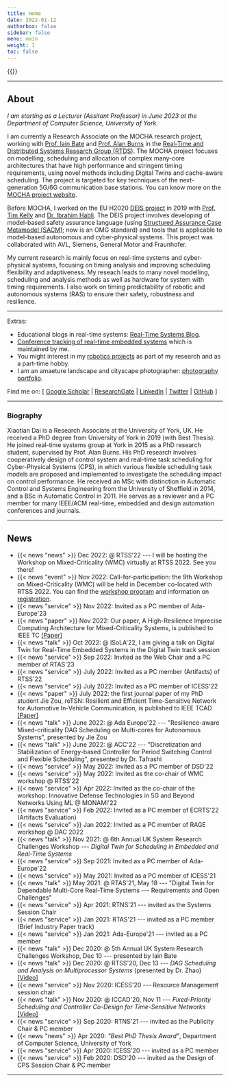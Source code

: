 ```yaml
---
title: Home
date: 2022-01-12
authorbox: false
sidebar: false
menu: main
weight: 1
toc: false
---
```


{{<contact>}}

---

## About

*I am starting as a Lecturer (Assitant Professor) in June 2023 at the Department of Computer Science, University of York.*

I am currently a Research Associate on the MOCHA research project, working with [Prof. Iain Bate](https://www-users.cs.york.ac.uk/~ijb/) and [Prof. Alan Burns](https://www-users.cs.york.ac.uk/~burns/) in the [Real-Time and Distributed Systems Research Group (RTDS)](https://www.cs.york.ac.uk/rts/index.html). The MOCHA project focuses on modelling, scheduling and allocation of complex many-core architectures that have high performance and stringent timing requirements, using novel methods including Digital Twins and cache-aware scheduling. The project is targeted for key techniques of the next-generation 5G/6G communication base stations. You can know more on the [MOCHA project website](https://www.cs.york.ac.uk/rts/mocha/).

Before MOCHA, I worked on the EU H2020 [DEIS project](https://deis-project.eu) in 2019 with [Prof. Tim Kelly](https://www.cs.york.ac.uk/people/tpk) and [Dr. Ibrahim Habli](https://www.cs.york.ac.uk/people/ihabli). The DEIS project involves developing of model-based safety assurance language (using [Structured Assurance Case Metamodel (SACM)](https://www.omg.org/spec/SACM/2.0/About-SACM/); now is an OMG standard) and tools that is applicable to model-based autonomous and cyber-physical systems. This project was collaborated with AVL, Siemens, General Motor and Fraunhofer.

My current research is mainly focus on real-time systems and cyber-physical systems, focusing on timing analysis and improving scheduling flexibility and adaptiveness. My reseach leads to many novel modelling, scheduling and analysis methods as well as hardware for system with timing requirements. I also work on timing predictability of robotic and autonomous systems (RAS) to ensure their safety, robustness and resilience.

---

Extras:  

- Educational blogs in real-time systems: [Real-Time Systems Blog](https://blog.xiaotiandai.com).
- [Conference tracking of real-time embedded systems](https://automaticdai.github.io/realtime-embedded-conferences/) which is maintained by me.
- You might interest in my [robotics projects](/robots/) as part of my research and as a part-time hobby.
- I am an amaeture landscape and cityscape photographer: [photography portfolio](https://xdaiphotography.com).

Find me on: \[ [Google Scholar](https://scholar.google.co.uk/citations?hl=en&user=G7dzNUkAAAAJ&view_op=list_works&sortby=pubdate)  | [ResearchGate](https://www.researchgate.net/profile/Xiaotian_Dai) | [LinkedIn](https://www.linkedin.com/in/xdai3/) | [Twitter](https://twitter.com/stevenxdai)  | [GitHub](https://github.com/automaticdai) \]

---

### Biography

Xiaotian Dai is a Research Associate at the University of York, UK. He received a PhD degree from University of York in 2019 (with Best Thesis). He joined real-time systems group at York in 2015 as a PhD research student, supervised by Prof. Alan Burns. His PhD research involves cooperatively design of control system and real-time task scheduling for Cyber-Physical Systems (CPS), in which various flexible scheduling task models are proposed and implemented to investigate the scheduling impact on control performance. He received an MSc with distinction in Automatic Control and Systems Engineering from the University of Sheffield in 2014, and a BSc in Automatic Control in 2011. He serves as a reviewer and a PC member for many IEEE/ACM real-time, embedded and design automation conferences and journals.

---



## News

- {{< news "news" >}} Dec 2022: @ RTSS'22 --- I will be hosting the Workshop on Mixed-Criticality (WMC) virtually at RTSS 2022. See you there!
- {{< news "event" >}} Nov 2022: Call-for-participation: the 9th Workshop on Mixed-Criticality (WMC) will be held in December co-located with RTSS 2022. You can find the [workshop program](https://wmc2022.github.io/program/) and information on [registration](http://2022.rtss.org/registration/).
- {{< news "service" >}} Nov 2022: Invited as a PC member of Ada-Europe'23
- {{< news "paper" >}} Nov 2022: Our paper, A High-Resilience Imprecise Computing Architecture for Mixed-Criticality Systems, is published to IEEE TC [[Paper]](https://ieeexplore.ieee.org/abstract/document/9869703)
- {{< news "talk" >}} Oct 2022: @ ISoLA'22, I am giving a talk on Digital Twin for Real-Time Embedded Systems in the Digital Twin track session
- {{< news "service" >}} Sep 2022: Invited as the Web Chair and a PC member of RTAS'23
- {{< news "service" >}} July 2022: Invited as a PC member (Artifacts) of RTSS'22
- {{< news "service" >}} July 2022: Invited as a PC member of ICESS'22
- {{< news "paper" >}} July 2022: the first journal paper of my PhD student Jie Zou, reTSN: Resilient and Efficient Time-Sensitive Network for Automotive In-Vehicle Communication, is published to IEEE TCAD [[Paper]](https://ieeexplore.ieee.org/document/9826899)
- {{< news "talk" >}} June 2022: @ Ada Europe'22 --- "Resilience-aware Mixed-criticality DAG Scheduling on Multi-cores for Autonomous Systems", presented by Jie Zou
- {{< news "talk" >}} June 2022: @ ACC'22 --- "Discretization and Stabilization of Energy-based Controller for Period Switching Control and Flexible Scheduling", presented by Dr. Tafrashi
- {{< news "service" >}} May 2022: Invited as a PC member of DSD'22
- {{< news "service" >}} May 2022: Invited as the co-chair of WMC workshop @ RTSS'22
- {{< news "service" >}} Apr 2022: Invited as the co-chair of the workshop: Innovative Defense Technologies in 5G and Beyond Networks Using ML @ MONAMI'22
- {{< news "service" >}} Feb 2022: Invited as a PC member of ECRTS'22 (Artifacts Evaluation)
- {{< news "service" >}} Jan 2022: Invited as a PC member of RAGE workshop @ DAC 2022
- {{< news "talk" >}} Nov 2021: @ 6th Annual UK System Research Challenges Workshop --- *Digital Twin for Scheduling in Embedded and Real-Time Systems*
- {{< news "service" >}} Sep 2021: Invited as a PC member of Ada-Europe'22
- {{< news "service" >}} May 2021: Invited as a PC member of ICESS'21
- {{< news "talk" >}} May 2021: @ RTAS'21, May 18 --- "Digital Twin for Dependable Multi-Core Real-Time Systems --- Requirements and Open Challenges"
- {{< news "service" >}} Apr 2021: RTNS'21 --- invited as the Systems Session Chair
- {{< news "service" >}} Jan 2021: RTAS'21 --- invited as a PC member (Brief Industry Paper track)
- {{< news "service" >}} Jan 2021: Ada-Europe'21 --- invited as a PC member
- {{< news "talk" >}} Dec 2020: @ 5th Annual UK System Research Challenges Workshop, Dec 10 --- presented by Iain Bate
- {{< news "talk" >}} Dec 2020: @ RTSS'20, Dec 13 --- *DAG Scheduling and Analysis on Multiprocessor Systems* (presented by Dr. Zhao) [[Video]](https://www.youtube.com/watch?v=DriyJdDGtNc)
- {{< news "service" >}} Nov 2020: ICESS'20 --- Resource Management session chair
- {{< news "talk" >}} Nov 2020: @ ICCAD'20, Nov 11 --- *Fixed-Priority Scheduling and Controller Co-Design for Time-Sensitive Networks* [[Video]](https://www.youtube.com/watch?v=fPSlHvK1NGc)
- {{< news "service" >}} Sep 2020: RTNS'21 --- invited as the Publicity Chair & PC member
- {{< news "news" >}} Apr 2020: *"Best PhD Thesis Award"*, Department of Computer Science, University of York
- {{< news "service" >}} Apr 2020: ICESS'20 --- invited as a PC member
- {{< news "service" >}} Feb 2020: DSD'20 --- invited as the Design of CPS Session Chair & PC member

---
